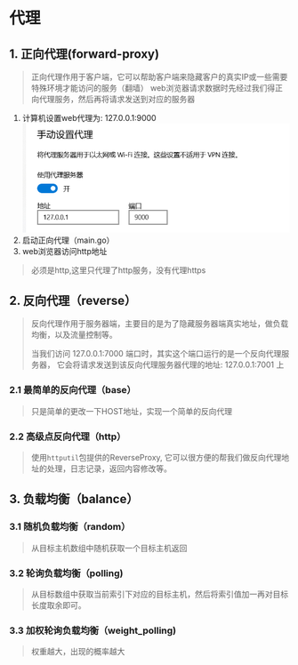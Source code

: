 # 代理

## 1. 正向代理(forward-proxy)
> 正向代理作用于客户端，它可以帮助客户端来隐藏客户的真实IP或一些需要特殊环境才能访问的服务（翻墙）
> web浏览器请求数据时先经过我们得正向代理服务，然后再将请求发送到对应的服务器

1. 计算机设置web代理为: 127.0.0.1:9000
![](../screenshot/setting.png)
2. 启动正向代理（main.go）
3. web浏览器访问http地址
> 必须是http,这里只代理了http服务，没有代理https

## 2. 反向代理（reverse）
> 反向代理作用于服务器端，主要目的是为了隐藏服务器端真实地址，做负载均衡，以及流量控制等。
>
> 当我们访问 127.0.0.1:7000 端口时，其实这个端口运行的是一个反向代理服务器，
> 它会将请求发送到该反向代理服务器代理的地址: 127.0.0.1:7001 上

### 2.1 最简单的反向代理（base）
> 只是简单的更改一下HOST地址，实现一个简单的反向代理

### 2.2 高级点反向代理（http）
> 使用`httputil`包提供的ReverseProxy, 它可以很方便的帮我们做反向代理地址的处理，日志记录，返回内容修改等。


## 3. 负载均衡（balance）

### 3.1 随机负载均衡（random）
> 从目标主机数组中随机获取一个目标主机返回

### 3.2 轮询负载均衡（polling)
> 从目标数组中获取当前索引下对应的目标主机，然后将索引值加一再对目标长度取余即可。

### 3.3 加权轮询负载均衡（weight_polling)
> 权重越大，出现的概率越大